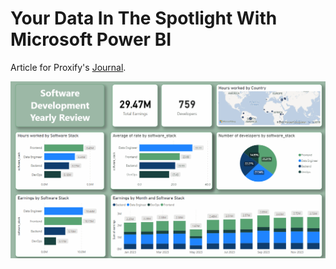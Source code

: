 # **Your Data In The Spotlight With Microsoft Power BI**

Article for Proxify's [Journal](https://career.proxify.io/journalhttps:/).

![Demo report](assets/presentation.gif "Report presentation")